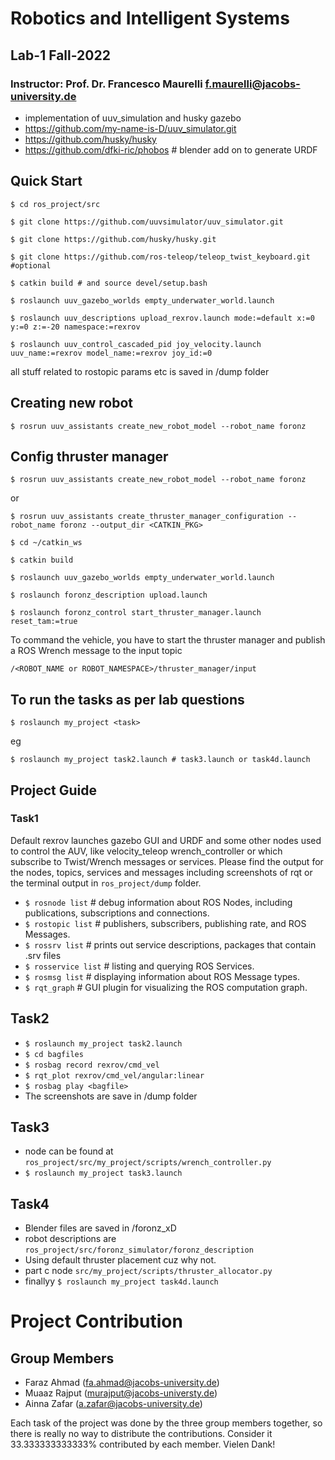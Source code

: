 # Robotics and Intelligent Systems

## Lab-1 Fall-2022
### Instructor: Prof. Dr. Francesco Maurelli f.maurelli@jacobs-university.de

- implementation of uuv_simulation and husky gazebo
- https://github.com/my-name-is-D/uuv_simulator.git
- https://github.com/husky/husky
- https://github.com/dfki-ric/phobos # blender add on to generate URDF

## Quick Start

```$ cd ros_project/src```

```$ git clone https://github.com/uuvsimulator/uuv_simulator.git```

```$ git clone https://github.com/husky/husky.git```

```$ git clone https://github.com/ros-teleop/teleop_twist_keyboard.git #optional```

```$ catkin build # and source devel/setup.bash```

```$ roslaunch uuv_gazebo_worlds empty_underwater_world.launch```

```$ roslaunch uuv_descriptions upload_rexrov.launch mode:=default x:=0 y:=0 z:=-20 namespace:=rexrov```

```$ roslaunch uuv_control_cascaded_pid joy_velocity.launch uuv_name:=rexrov model_name:=rexrov joy_id:=0```

all stuff related to rostopic params etc is saved in /dump folder


## Creating new robot

```$ rosrun uuv_assistants create_new_robot_model --robot_name foronz```

## Config thruster manager

```$ rosrun uuv_assistants create_new_robot_model --robot_name foronz```

or

```$ rosrun uuv_assistants create_thruster_manager_configuration --robot_name foronz --output_dir <CATKIN_PKG>```

```$ cd ~/catkin_ws```

```$ catkin build```

```$ roslaunch uuv_gazebo_worlds empty_underwater_world.launch```

```$ roslaunch foronz_description upload.launch```

```$ roslaunch foronz_control start_thruster_manager.launch reset_tam:=true```

To command the vehicle, you have to start the thruster manager and publish a ROS Wrench message to the input topic

```/<ROBOT_NAME or ROBOT_NAMESPACE>/thruster_manager/input```

## To run the tasks as per lab questions
```$ roslaunch my_project <task>```

eg

```$ roslaunch my_project task2.launch # task3.launch or task4d.launch```

## Project Guide
### Task1
Default rexrov launches gazebo GUI and URDF and some other nodes used to control the AUV, like velocity_teleop wrench_controller or which subscribe to Twist/Wrench messages or services. 
Please find the output for the nodes, topics, services and messages including screenshots of rqt or the terminal output in ```ros_project/dump``` folder.
- ```$ rosnode list``` # debug information about ROS Nodes, including publications, subscriptions and connections.
- ```$ rostopic list``` # publishers, subscribers, publishing rate, and ROS Messages.
- ```$ rossrv list``` # prints out service descriptions, packages that contain .srv files
- ```$ rosservice list``` # listing and querying ROS Services.
- ```$ rosmsg list``` # displaying information about ROS Message types.
- ```$ rqt_graph``` # GUI plugin for visualizing the ROS computation graph.

## Task2
- ```$ roslaunch my_project task2.launch```
- ```$ cd bagfiles```
- ```$ rosbag record rexrov/cmd_vel```
- ```$ rqt_plot rexrov/cmd_vel/angular:linear```
- ```$ rosbag play <bagfile>```
- The screenshots are save in /dump folder

## Task3
- node can be found at ```ros_project/src/my_project/scripts/wrench_controller.py```
- ```$ roslaunch my_project task3.launch```

## Task4
- Blender files are saved in /foronz_xD
- robot descriptions are ```ros_project/src/foronz_simulator/foronz_description```
- Using default thruster placement cuz why not. 
- part c node ```src/my_project/scripts/thruster_allocator.py```
- finallyy ```$ roslaunch my_project task4d.launch```

# Project Contribution
## Group Members
- Faraz Ahmad (fa.ahmad@jacobs-university.de)
- Muaaz Rajput (murajput@jacobs-universty.de)
- Ainna Zafar (a.zafar@jacobs-university.de)

Each task of the project was done by the three group members together, so there is really no way to distribute the contributions. Consider it 33.333333333333% contributed by each member. Vielen Dank!

